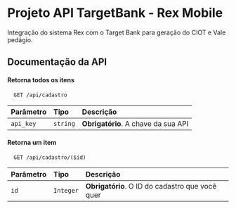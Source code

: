 
# Projeto API TargetBank - Rex Mobile

Integração do sistema Rex com o Target Bank para geração do CIOT e Vale pedágio.

## Documentação da API

#### Retorna todos os itens

```http
  GET /api/cadastro
```

| Parâmetro   | Tipo       | Descrição                           |
| :---------- | :--------- | :---------------------------------- |
| `api_key` | `string` | **Obrigatório**. A chave da sua API |

#### Retorna um item

```http
  GET /api/cadastro/($id)
```

| Parâmetro   | Tipo       | Descrição                                   |
| :---------- | :--------- | :------------------------------------------ |
| `id`      | `Integer` | **Obrigatório**. O ID do cadastro que você quer |




